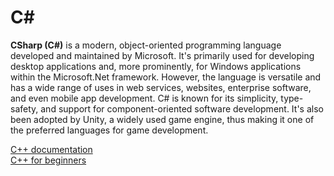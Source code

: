 # C#

**CSharp (C#)** is a modern, object-oriented programming language developed and maintained by Microsoft. It's primarily used for developing desktop applications and, more prominently, for Windows applications within the Microsoft.Net framework. However, the language is versatile and has a wide range of uses in web services, websites, enterprise software, and even mobile app development. C# is known for its simplicity, type-safety, and support for component-oriented software development. It's also been adopted by Unity, a widely used game engine, thus making it one of the preferred languages for game development.

<a href = "https://cplusplus.com/doc/tutorial/"> C++ documentation</a> <br>
<a href = "https://youtu.be/vLnPwxZdW4Y?si=sR8xJfz_ww7si8xB"> C++ for beginners</a> 
